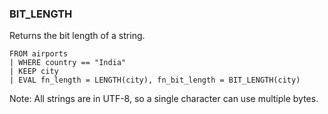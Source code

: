 <!--
This is generated by ESQL's AbstractFunctionTestCase. Do no edit it. See ../README.md for how to regenerate it.
-->

### BIT_LENGTH
Returns the bit length of a string.

```
FROM airports
| WHERE country == "India"
| KEEP city
| EVAL fn_length = LENGTH(city), fn_bit_length = BIT_LENGTH(city)
```
Note: All strings are in UTF-8, so a single character can use multiple bytes.
